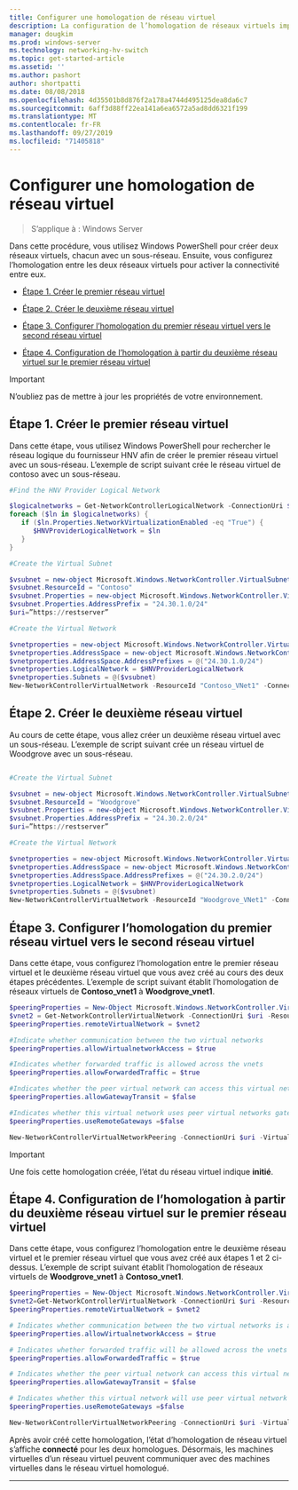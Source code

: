 ```yaml
---
title: Configurer une homologation de réseau virtuel
description: La configuration de l’homologation de réseaux virtuels implique la création de deux réseaux virtuels qui sont homologués.
manager: dougkim
ms.prod: windows-server
ms.technology: networking-hv-switch
ms.topic: get-started-article
ms.assetid: ''
ms.author: pashort
author: shortpatti
ms.date: 08/08/2018
ms.openlocfilehash: 4d35501b8d876f2a178a4744d495125dea8da6c7
ms.sourcegitcommit: 6aff3d88ff22ea141a6ea6572a5ad8dd6321f199
ms.translationtype: MT
ms.contentlocale: fr-FR
ms.lasthandoff: 09/27/2019
ms.locfileid: "71405818"
---
```

# <a name="configure-virtual-network-peering"></a>Configurer une homologation de réseau virtuel

>S’applique à : Windows Server

Dans cette procédure, vous utilisez Windows PowerShell pour créer deux réseaux virtuels, chacun avec un sous-réseau. Ensuite, vous configurez l’homologation entre les deux réseaux virtuels pour activer la connectivité entre eux.

- [Étape 1. Créer le premier réseau virtuel](#step-1-create-the-first-virtual-network)

- [Étape 2. Créer le deuxième réseau virtuel](#step-2-create-the-second-virtual-network)

- [Étape 3. Configurer l’homologation du premier réseau virtuel vers le second réseau virtuel](#step-3-configure-peering-from-the-first-virtual-network-to-the-second-virtual-network)

- [Étape 4. Configuration de l’homologation à partir du deuxième réseau virtuel sur le premier réseau virtuel](#step-4-configure-peering-from-the-second-virtual-network-to-the-first-virtual-network)


>[!IMPORTANT]
>N’oubliez pas de mettre à jour les propriétés de votre environnement.

## <a name="step-1-create-the-first-virtual-network"></a>Étape 1. Créer le premier réseau virtuel

Dans cette étape, vous utilisez Windows PowerShell pour rechercher le réseau logique du fournisseur HNV afin de créer le premier réseau virtuel avec un sous-réseau. L’exemple de script suivant crée le réseau virtuel de contoso avec un sous-réseau.

``` PowerShell
#Find the HNV Provider Logical Network  

$logicalnetworks = Get-NetworkControllerLogicalNetwork -ConnectionUri $uri  
foreach ($ln in $logicalnetworks) {  
   if ($ln.Properties.NetworkVirtualizationEnabled -eq "True") {  
      $HNVProviderLogicalNetwork = $ln  
   }  
}   

#Create the Virtual Subnet  

$vsubnet = new-object Microsoft.Windows.NetworkController.VirtualSubnet  
$vsubnet.ResourceId = "Contoso"  
$vsubnet.Properties = new-object Microsoft.Windows.NetworkController.VirtualSubnetProperties  
$vsubnet.Properties.AddressPrefix = "24.30.1.0/24"
$uri=”https://restserver”  

#Create the Virtual Network  

$vnetproperties = new-object Microsoft.Windows.NetworkController.VirtualNetworkProperties  
$vnetproperties.AddressSpace = new-object Microsoft.Windows.NetworkController.AddressSpace  
$vnetproperties.AddressSpace.AddressPrefixes = @("24.30.1.0/24")  
$vnetproperties.LogicalNetwork = $HNVProviderLogicalNetwork  
$vnetproperties.Subnets = @($vsubnet)  
New-NetworkControllerVirtualNetwork -ResourceId "Contoso_VNet1" -ConnectionUri $uri -Properties $vnetproperties
```

## <a name="step-2-create-the-second-virtual-network"></a>Étape 2. Créer le deuxième réseau virtuel

Au cours de cette étape, vous allez créer un deuxième réseau virtuel avec un sous-réseau. L’exemple de script suivant crée un réseau virtuel de Woodgrove avec un sous-réseau.

``` PowerShell

#Create the Virtual Subnet  

$vsubnet = new-object Microsoft.Windows.NetworkController.VirtualSubnet  
$vsubnet.ResourceId = "Woodgrove"  
$vsubnet.Properties = new-object Microsoft.Windows.NetworkController.VirtualSubnetProperties  
$vsubnet.Properties.AddressPrefix = "24.30.2.0/24"  
$uri=”https://restserver”

#Create the Virtual Network  

$vnetproperties = new-object Microsoft.Windows.NetworkController.VirtualNetworkProperties  
$vnetproperties.AddressSpace = new-object Microsoft.Windows.NetworkController.AddressSpace  
$vnetproperties.AddressSpace.AddressPrefixes = @("24.30.2.0/24")  
$vnetproperties.LogicalNetwork = $HNVProviderLogicalNetwork  
$vnetproperties.Subnets = @($vsubnet)  
New-NetworkControllerVirtualNetwork -ResourceId "Woodgrove_VNet1" -ConnectionUri $uri -Properties $vnetproperties
```

## <a name="step-3-configure-peering-from-the-first-virtual-network-to-the-second-virtual-network"></a>Étape 3. Configurer l’homologation du premier réseau virtuel vers le second réseau virtuel

Dans cette étape, vous configurez l’homologation entre le premier réseau virtuel et le deuxième réseau virtuel que vous avez créé au cours des deux étapes précédentes. L’exemple de script suivant établit l’homologation de réseaux virtuels de **Contoso_vnet1** à **Woodgrove_vnet1**.

```PowerShell
$peeringProperties = New-Object Microsoft.Windows.NetworkController.VirtualNetworkPeeringProperties
$vnet2 = Get-NetworkControllerVirtualNetwork -ConnectionUri $uri -ResourceId "Woodgrove_VNet1"
$peeringProperties.remoteVirtualNetwork = $vnet2

#Indicate whether communication between the two virtual networks
$peeringProperties.allowVirtualnetworkAccess = $true

#Indicates whether forwarded traffic is allowed across the vnets
$peeringProperties.allowForwardedTraffic = $true

#Indicates whether the peer virtual network can access this virtual networks gateway
$peeringProperties.allowGatewayTransit = $false

#Indicates whether this virtual network uses peer virtual networks gateway
$peeringProperties.useRemoteGateways =$false

New-NetworkControllerVirtualNetworkPeering -ConnectionUri $uri -VirtualNetworkId “Contoso_vnet1” -ResourceId “ContosotoWoodgrove” -Properties $peeringProperties

```

>[!IMPORTANT]
>Une fois cette homologation créée, l’état du réseau virtuel indique **initié**.

## <a name="step-4-configure-peering-from-the-second-virtual-network-to-the-first-virtual-network"></a>Étape 4. Configuration de l’homologation à partir du deuxième réseau virtuel sur le premier réseau virtuel

Dans cette étape, vous configurez l’homologation entre le deuxième réseau virtuel et le premier réseau virtuel que vous avez créé aux étapes 1 et 2 ci-dessus. L’exemple de script suivant établit l’homologation de réseaux virtuels de **Woodgrove_vnet1** à **Contoso_vnet1**.

```PowerShell
$peeringProperties = New-Object Microsoft.Windows.NetworkController.VirtualNetworkPeeringProperties 
$vnet2=Get-NetworkControllerVirtualNetwork -ConnectionUri $uri -ResourceId "Contoso_VNet1"
$peeringProperties.remoteVirtualNetwork = $vnet2 

# Indicates whether communication between the two virtual networks is allowed 
$peeringProperties.allowVirtualnetworkAccess = $true 

# Indicates whether forwarded traffic will be allowed across the vnets
$peeringProperties.allowForwardedTraffic = $true 

# Indicates whether the peer virtual network can access this virtual network's gateway
$peeringProperties.allowGatewayTransit = $false 

# Indicates whether this virtual network will use peer virtual network's gateway
$peeringProperties.useRemoteGateways =$false 

New-NetworkControllerVirtualNetworkPeering -ConnectionUri $uri -VirtualNetworkId “Woodgrove_vnet1” -ResourceId “WoodgrovetoContoso” -Properties $peeringProperties 

```

Après avoir créé cette homologation, l’état d’homologation de réseau virtuel s’affiche **connecté** pour les deux homologues. Désormais, les machines virtuelles d’un réseau virtuel peuvent communiquer avec des machines virtuelles dans le réseau virtuel homologué.

---